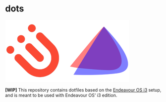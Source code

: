 # dots

![Recursive dotprod](img/banner.png "Recursive dotprod")

**[WIP]** This repository contains dotfiles based on the
[Endeavour OS i3](https://github.com/endeavouros-team/endeavouros-i3wm-setup)
setup, and is meant to be used with Endeavour OS' i3 edition.
